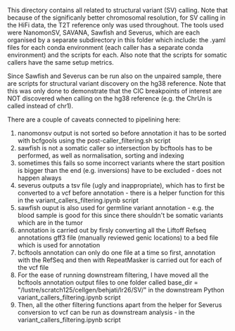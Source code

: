 This directory contains all related to structural variant (SV) calling. 
Note that because of the significanly better chromosomal resolution, for SV calling in the HiFi data, the T2T reference only was used throughout.
The tools used were NanomonSV, SAVANA, Sawfish and Severus, which are each organised by a separate subdirectory in this folder which include:
the .yaml files for each conda environment (each caller has a separate conda environment) and the scripts for each. Also note that the 
scripts for somatic callers have the same setup metrics. 

Since Sawfish and Severus can be run also on the unpaired sample, there are scripts for structural variant discovery on the hg38 reference. Note that this 
was only done to demonstrate that the CIC breakpoints of interest are NOT discovered when calling on the hg38 reference (e.g. the ChrUn is called instead of chr1). 

There are a couple of caveats connected to pipelining here: 
1) nanomonsv output is not sorted so before annotation it has to be sorted with bcfgools using the post-caller_filtering.sh script
2) sawfish is not a somatic caller so intersection by bcftools has to be performed, as well as normalisation, sorting and indexing
3) sometimes this fails so some incorrect variants where the start position is bigger than the end (e.g. inversions) have to be excluded - does not happen always
4) severus outputs a tsv file (ugly and inappropriate), which has to first be converted to a vcf before annotation - there is a helper function for this in the variant_callers_filtering.ipynb script
5) sawfish ouput is also used for germline variant annotation - e.g. the blood sample is good for this since there shouldn't be somatic variants which are in the tumor
6) annotation is carried out by firsly converting all the Liftoff Refseq annotations gff3 file (manually reviewed genic locations) to a bed file which is used for annotation
7) bcftools annotation can only do one file at a time so first, annotation with the RefSeq and then with RepeatMasker is carried out for each of the vcf file
8) For the ease of running downstream filtering, I have moved all the bcftools annotation output files to one folder called base_dir = "/lustre/scratch125/cellgen/behjati/lr26/SV/" in the downstream Python variant_callers_filtering.ipynb script
9) Then, all the other filtering functions apart from the helper for Severus conversion to vcf can be run as downstream analysis - in the variant_callers_filtering.ipynb script
